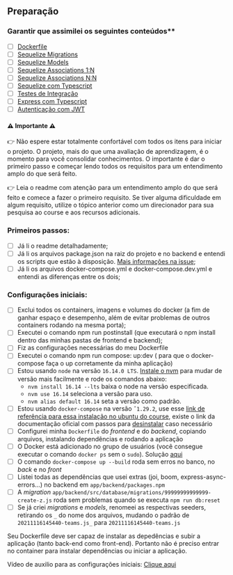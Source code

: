 ## Preparação

### Garantir que assimilei os seguintes conteúdos**

- [ ] [Dockerfile](https://app.betrybe.com/learn/course/5e938f69-6e32-43b3-9685-c936530fd326/module/94d0e996-1827-4fbc-bc24-c99fb592925b/section/5987fa2d-0d04-45b2-9d91-1c2ffce09862/day/da25fd46-8818-4234-8603-a442b047370f/lesson/822be635-e9da-4b46-8042-cbf537013935)
- [ ] [Sequelize Migrations](https://app.betrybe.com/learn/course/5e938f69-6e32-43b3-9685-c936530fd326/module/94d0e996-1827-4fbc-bc24-c99fb592925b/section/0ca77b1d-4770-4646-8368-167d2305e763/day/0da9bd44-abf6-43d6-96b9-9614274e6c36/lesson/cfc6c9f9-b329-4107-8e2b-6f8ff331bf28) 
- [ ] [Sequelize Models](https://app.betrybe.com/learn/course/5e938f69-6e32-43b3-9685-c936530fd326/module/94d0e996-1827-4fbc-bc24-c99fb592925b/section/0ca77b1d-4770-4646-8368-167d2305e763/day/0da9bd44-abf6-43d6-96b9-9614274e6c36/lesson/bd9d0dc0-6490-4cd9-ba49-55e7fd741ed9)
- [ ] [Sequelize Associations 1:N](https://app.betrybe.com/learn/course/5e938f69-6e32-43b3-9685-c936530fd326/module/94d0e996-1827-4fbc-bc24-c99fb592925b/section/0ca77b1d-4770-4646-8368-167d2305e763/day/94e113d7-6a86-4536-a1d3-08f55f557811/lesson/f678e6c0-4f4b-4560-956c-983c7530de5b)
- [ ] [Sequelize Associations N:N](https://app.betrybe.com/learn/course/5e938f69-6e32-43b3-9685-c936530fd326/module/94d0e996-1827-4fbc-bc24-c99fb592925b/section/0ca77b1d-4770-4646-8368-167d2305e763/day/22fa9643-5f27-41f5-943b-2c7cc1c67c01/lesson/61633419-08d8-467d-b0db-bc83375d4cfe)
- [ ] [Sequelize com Typescript](https://app.betrybe.com/learn/course/5e938f69-6e32-43b3-9685-c936530fd326/module/94d0e996-1827-4fbc-bc24-c99fb592925b/section/4e3b7d3a-94a1-4fce-9545-0f2b04f8ccd9/day/55580b57-6754-49bc-83bf-465967e0d2a1/lesson/70a59622-f05f-44cc-b3ce-6e5c28435f25)
- [ ] [Testes de Integração](https://app.betrybe.com/learn/course/5e938f69-6e32-43b3-9685-c936530fd326/module/94d0e996-1827-4fbc-bc24-c99fb592925b/section/2ed87e4f-9049-4314-8091-8f71b1925cf6/day/4684c963-8015-41ad-a901-eb37076d9ff5/lesson/45b8e257-cf4a-4bf9-8d4a-fdfce0a5837e)
- [ ] [Express com Typescript](https://app.betrybe.com/learn/course/5e938f69-6e32-43b3-9685-c936530fd326/module/94d0e996-1827-4fbc-bc24-c99fb592925b/section/4e3b7d3a-94a1-4fce-9545-0f2b04f8ccd9/day/c88d68dd-f399-4d5a-ad33-8d01fb4f4967/lesson/24259006-afa3-4f18-bcc4-f6be5bdfb861)
- [ ] [Autenticação com JWT](https://app.betrybe.com/learn/course/5e938f69-6e32-43b3-9685-c936530fd326/module/94d0e996-1827-4fbc-bc24-c99fb592925b/section/0ca77b1d-4770-4646-8368-167d2305e763/day/85fd2ed3-f6cc-4789-8990-7f5fe827422c/lesson/fd5502eb-974c-4c47-b93d-3180f0585b7a)
		
#### ⚠️ Importante ⚠️ 

👉 Não espere estar totalmente confortável com todos os itens para iniciar o projeto. O projeto, mais do que uma avaliação de aprendizagem, é o momento para você consolidar conhecimentos. O importante é dar o primeiro passo e começar lendo todos os requisitos para um entendimento amplo do que será feito.

👉 Leia o readme com atenção para um entendimento amplo do que será feito e comece a fazer o primeiro requisito. Se tiver alguma dificuldade em algum requisito, utilize o tópico anterior como um direcionador para sua pesquisa ao course e aos recursos adicionais.

### Primeiros passos:

- [ ] Já li o readme detalhadamente;
- [ ] Já li os arquivos package.json na raiz do projeto e no backend e entendi os scripts que estão à disposição. [Mais informações na issue](https://github.com/tryber/sd-022-a-trybe-futebol-clube/issues/1);
- [ ] Já li os arquivos docker-compose.yml e docker-compose.dev.yml e entendi as diferenças entre os dois;

### Configurações iniciais:

- [ ] Exclui todos os containers, imagens e volumes do docker (a fim de ganhar espaço e desempenho, além de evitar problemas de outros containers rodando na mesma porta);
- [ ] Executei o comando npm run postinstall (que executará o npm install dentro das minhas pastas de frontend e backend);
- [ ] Fiz as configurações necessárias do meu Dockerfile
- [ ] Executei o comando npm run compose: up:dev ( para que o docker-compose faça o up corretamente da minha aplicação)
- [ ] Estou usando `node` na versão `16.14.0 LTS`. [Instale o nvm](https://github.com/nvm-sh/nvm#installing-and-updating) para mudar de versão mais facilmente e rode os comandos abaixo:
   - `nvm install 16.14 --lts` baixa o node na versão especificada.
   - `nvm use 16.14` seleciona a versão para uso.
   - `nvm alias default 16.14` seta a versão como padrão.
- [ ] Estou usando `docker-compose` na versão `ˆ1.29.2`, use esse [link de referência para essa instalação no ubuntu do course](https://app.betrybe.com/course/back-end/docker/orquestrando-containers-com-docker-compose/6e8afaef-566a-47f2-9246-d3700db7a56a/conteudo/0006a231-1a10-48a2-ac82-9e03e205a231/instalacao/abe40727-6310-4ad8-bde6-fd1e919dadc0?use_case=side_bar), existe o link da documentação oficial com passos para [desinstalar](https://docs.docker.com/compose/install/#uninstallation) caso necessário
- [ ] Configurei minha `Dockerfile` do _frontend_ e do _backend_, copiando arquivos, instalando dependências e rodando a aplicação
- [ ] O Docker está adicionado no grupo de usuários (você consegue executar o comando `docker ps` sem o `sudo`). Solução [aqui](https://app.betrybe.com/course/back-end/docker/utilizando-containers-docker/208d7122-25f3-4135-b6bc-84ebb49665a8/conteudos/402b5d87-1d0d-4c5d-802c-032fd062868c/fazendo-a-instalacao-do-docker-engine/67685310-ebbc-4c7c-9f50-dacc0c7d84fc?use_case=side_bar)
- [ ] O comando `docker-compose up --build` roda sem erros no banco, no _back_ e no _front_
- [ ] Listei todas as dependências que usei extras (joi, boom, express-async-errors...) no backend em `app/backend/packages.npm`
- [ ] A _migration_ `app/backend/src/database/migrations/99999999999999-create-z.js` roda sem problemas quando se executa `npm run db:reset`
- [ ] Se já criei _migrations_ e _models_, renomeei as respectivas seeders, retirando os `_` do nome dos arquivos, mudando o padrão de `20211116145440-teams.js_` para `20211116145440-teams.js`

Seu Dockerfile deve ser capaz de instalar as depedências e subir a aplicação (tanto back-end como front-end). Portanto não é preciso entrar no container para instalar dependências ou iniciar a aplicação.

Vídeo de auxilio para as configurações iniciais: [Clique aqui](https://drive.google.com/file/d/1O_WXWUe9LP-mRXomqShK632p_lgIDjXW/view)

